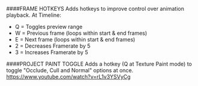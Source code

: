 ####FRAME HOTKEYS
Adds hotkeys to improve control over animation playback. At Timeline:

- Q = Toggles preview range
- W = Previous frame (loops within start & end frames)
- E = Next frame (loops within start & end frames)
- 2 = Decreases Framerate by 5
- 3 = Increases Framerate by 5

####PROJECT PAINT TOGGLE
Adds a hotkey (Q at Texture Paint mode) to toggle "Occlude, Cull and Normal" options at once.
https://www.youtube.com/watch?v=rL1v3YSVyCg




